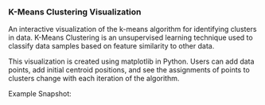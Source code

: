 ### K-Means Clustering Visualization

An interactive visualization of the k-means algorithm for identifying clusters in data. 
K-Means Clustering is an unsupervised learning technique used to classify data samples
based on feature similarity to other data.

This visualization is created using matplotlib in Python. Users can add data points,
add initial centroid positions, and see the assignments of points to clusters change
with each iteration of the algorithm.

Example Snapshot:
